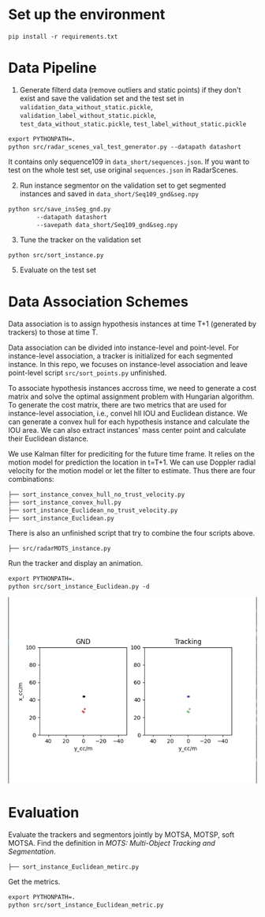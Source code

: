# Set up the environment
```
pip install -r requirements.txt
```
# Data Pipeline
1. Generate filterd data (remove outliers and static points) if they don't exist and save the validation set and the test set in `validation_data_without_static.pickle`, `validation_label_without_static.pickle`, `test_data_without_static.pickle`, `test_label_without_static.pickle`
```
export PYTHONPATH=.
python src/radar_scenes_val_test_generator.py --datapath datashort
```

It contains only sequence109 in `data_short/sequences.json`. If you want to test on the whole test set, use original `sequences.json` in RadarScenes.  

2. Run instance segmentor on the validation set to get segmented instances and saved in `data_short/Seq109_gnd&seg.npy` 
```
python src/save_insSeg_gnd.py 
        --datapath datashort
        --savepath data_short/Seq109_gnd&seg.npy
```
3. Tune the tracker on the validation set
```
python src/sort_instance.py
```
5. Evaluate on the test set

# Data Association Schemes
Data association is to assign hypothesis instances at time T+1 (generated by trackers) to those at time T.  

Data association can be divided into instance-level and point-level. For instance-level association, a tracker is initialized for each segmented instance. In this repo, we focuses on instance-level association and leave point-level script `src/sort_points.py` unfinished.  

To associate hypothesis instances accross time, we need to generate a cost matrix and solve the optimal assignment problem with Hungarian algorithm. To generate the cost matrix, there are two metrics that are used for instance-level association, i.e., convel hll IOU and Euclidean distance. We can generate a convex hull for each hypothesis instance and calculate the IOU area. We can also extract instances' mass center point and calculate their Euclidean distance. 

We use Kalman filter for prediciting for the future time frame. It relies on the motion model for prediction the location in t=T+1. We can use Doppler radial velocity for the motion model or let the filter to estimate. Thus there are four combinations:
```
├── sort_instance_convex_hull_no_trust_velocity.py
├── sort_instance_convex_hull.py
├── sort_instance_Euclidean_no_trust_velocity.py
├── sort_instance_Euclidean.py
```
There is also an unfinished script that try to combine the four scripts above.
```
├── src/radarMOTS_instance.py
```
Run the tracker and display an animation.
```
export PYTHONPATH=.
python src/sort_instance_Euclidean.py -d
```
![Alt text](img/instance_Euclidean.png)

# Evaluation
Evaluate the trackers and segmentors jointly by MOTSA, MOTSP, soft MOTSA. Find the definition in *MOTS: Multi-Object Tracking and Segmentation*. 
```
├── sort_instance_Euclidean_metirc.py
```
Get the metrics.
```
export PYTHONPATH=.
python src/sort_instance_Euclidean_metric.py
```